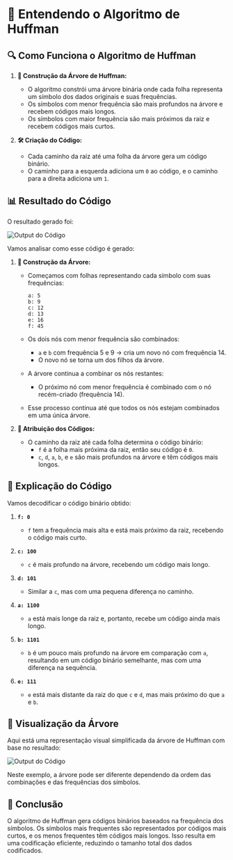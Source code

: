 # 📜 Entendendo o Algoritmo de Huffman

## 🔍 Como Funciona o Algoritmo de Huffman

1. **🌳 Construção da Árvore de Huffman:**
    - O algoritmo constrói uma árvore binária onde cada folha representa um símbolo dos dados originais e suas frequências.
    - Os símbolos com menor frequência são mais profundos na árvore e recebem códigos mais longos.
    - Os símbolos com maior frequência são mais próximos da raiz e recebem códigos mais curtos.

2. **🛠️ Criação do Código:**
    - Cada caminho da raiz até uma folha da árvore gera um código binário.
    - O caminho para a esquerda adiciona um `0` ao código, e o caminho para a direita adiciona um `1`.

## 📊 Resultado do Código

O resultado gerado foi:

![Output do Código](assets/output.png)


Vamos analisar como esse código é gerado:

1. **🌱 Construção da Árvore:**
   - Começamos com folhas representando cada símbolo com suas frequências:
     ```
     a: 5
     b: 9
     c: 12
     d: 13
     e: 16
     f: 45
     ```

   - Os dois nós com menor frequência são combinados:
      - `a` e `b` com frequência 5 e 9 → cria um novo nó com frequência 14.
      - O novo nó se torna um dos filhos da árvore.

   - A árvore continua a combinar os nós restantes:
      - O próximo nó com menor frequência é combinado com o nó recém-criado (frequência 14).

   - Esse processo continua até que todos os nós estejam combinados em uma única árvore.

2. **📝 Atribuição dos Códigos:**
   - O caminho da raiz até cada folha determina o código binário:
      - `f` é a folha mais próxima da raiz, então seu código é `0`.
      - `c`, `d`, `a`, `b`, e `e` são mais profundos na árvore e têm códigos mais longos.

## 🧩 Explicação do Código

Vamos decodificar o código binário obtido:

1. **`f: 0`**
   - `f` tem a frequência mais alta e está mais próximo da raiz, recebendo o código mais curto.

2. **`c: 100`**
   - `c` é mais profundo na árvore, recebendo um código mais longo.

3. **`d: 101`**
   - Similar a `c`, mas com uma pequena diferença no caminho.

4. **`a: 1100`**
   - `a` está mais longe da raiz e, portanto, recebe um código ainda mais longo.

5. **`b: 1101`**
   - `b` é um pouco mais profundo na árvore em comparação com `a`, resultando em um código binário semelhante, mas com uma diferença na sequência.

6. **`e: 111`**
   - `e` está mais distante da raiz do que `c` e `d`, mas mais próximo do que `a` e `b`.

## 🌲 Visualização da Árvore

Aqui está uma representação visual simplificada da árvore de Huffman com base no resultado:

![Output do Código](assets/huffmanTree.png)


Neste exemplo, a árvore pode ser diferente dependendo da ordem das combinações e das frequências dos símbolos.

## 📌 Conclusão

O algoritmo de Huffman gera códigos binários baseados na frequência dos símbolos. Os símbolos mais frequentes são representados por códigos mais curtos, e os menos frequentes têm códigos mais longos. Isso resulta em uma codificação eficiente, reduzindo o tamanho total dos dados codificados.

